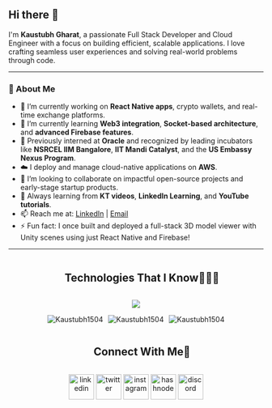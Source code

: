 ## Hi there 👋

I'm **Kaustubh Gharat**, a passionate Full Stack Developer and Cloud Engineer with a focus on building efficient, scalable applications. I love crafting seamless user experiences and solving real-world problems through code.

---

### 🚀 About Me

- 🔭 I’m currently working on **React Native apps**, crypto wallets, and real-time exchange platforms.
- 🌱 I’m currently learning **Web3 integration**, **Socket-based architecture**, and **advanced Firebase features**.
- 💼 Previously interned at **Oracle** and recognized by leading incubators like **NSRCEL IIM Bangalore**, **IIT Mandi Catalyst**, and the **US Embassy Nexus Program**.
- ☁️ I deploy and manage cloud-native applications on **AWS**.
- 👯 I’m looking to collaborate on impactful open-source projects and early-stage startup products.
- 🧠 Always learning from **KT videos**, **LinkedIn Learning**, and **YouTube tutorials**.
- 📫 Reach me at: [LinkedIn](https://www.linkedin.com/in/kaustubhgharat/) | [Email](mailto:kaustubhgharat1504@gmail.com)
- ⚡ Fun fact: I once built and deployed a full-stack 3D model viewer with Unity scenes using just React Native and Firebase!

---

<!--h1 without bottom border-->
<div id="user-content-toc">
  <ul align="center">
    <summary><h2 style="display: inline-block">Technologies That I Know👨🏻‍💻</h2></summary>
  </ul>
</div>
<!--tech stack icons-->
<p align="center">
  <a href="https://skillicons.dev">
    <img src="https://skillicons.dev/icons?i=git,aws,cpp,css,discord,docker,postgres,prisma,pug,dynamodb,express,figma,firebase,redis,github,html,java,js,linux,md,materialui,nginx,mongodb,mysql,nextjs,nodejs,postman,py,react,redux,tailwind,ts,vscode,kubernetes&perline=14" />
  </a>
</p>


<div style="display: flex; justify-content: center; flex-wrap: wrap; gap: 10px;">
  <img src="https://github-readme-stats.vercel.app/api/top-langs?username=Kaustubh1504&show_icons=true&locale=en&layout=compact" alt="Kaustubh1504" />
  
  <img src="https://github-readme-stats.vercel.app/api?username=Kaustubh1504&show_icons=true&locale=en&count_private=true" alt="Kaustubh1504" />
  
  <img src="https://github-readme-streak-stats-delta-umber.vercel.app?user=Kaustubh1504" alt="Kaustubh1504" />
</div>


<!-- Connect with me -->
<!--h2 without bottom border-->
<div id="user-content-toc">
  <ul align="center">
    <summary><h2 style="display: inline-block">Connect With Me🤝</h2></summary>
  </ul>
</div>

<!--icons and links-->
<p align="center">
<a href="https://www.linkedin.com/in/1010nishant/" target="blank"><img align="center" src="https://user-images.githubusercontent.com/88904952/234979284-68c11d7f-1acc-4f0c-ac78-044e1037d7b0.png" alt="linkedin" height="50" width="50" /></a>
<a href="https://twitter.com/1010nishant" target="blank"><img align="center" src="https://user-images.githubusercontent.com/88904952/234980676-61bfb021-ecc8-48f7-88e6-34c1b06c4a58.png" alt="twitter" height="50" width="50" /></a> 
<a href="https://www.instagram.com/nishant.jangir.1010/" target="blank"><img align="center" src="https://user-images.githubusercontent.com/88904952/234981169-2dd1e58f-4b7e-468c-8213-034ba62156c3.png" alt="instagram" height="50" width="50" /></a>
<a href="https://1010nishant.hashnode.dev/" target="blank"><img align="center" src="https://user-images.githubusercontent.com/88904952/234982196-562aea17-5532-4550-8c08-1c7cb994a541.png" alt="hashnode" height="50" width="50" /></a>
<a href="https://discordapp.com/users/957722095381540874" target="blank"><img align="center" src="https://user-images.githubusercontent.com/88904952/234982627-019fd336-6248-453c-9b05-97c13fd1d207.png" alt="discord" height="50" width="50" /></a>
  
</p>
